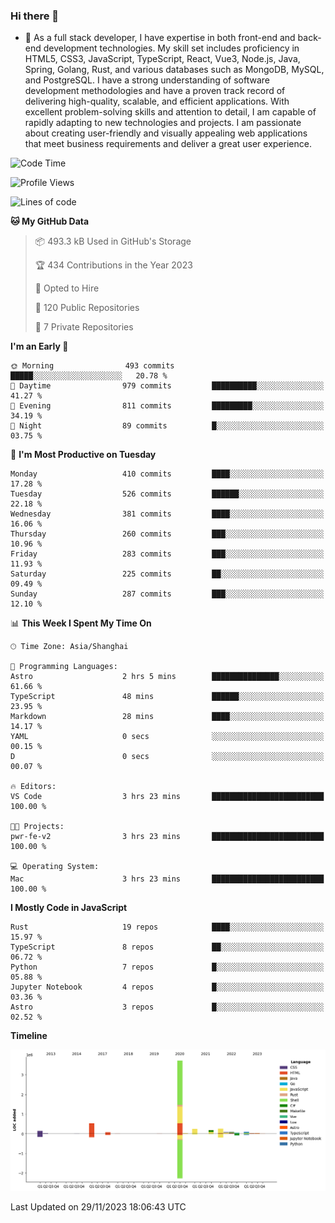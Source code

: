### Hi there 👋

- 🌱 As a full stack developer, I have expertise in both front-end and back-end development technologies. My skill set includes proficiency in HTML5, CSS3, JavaScript, TypeScript, React, Vue3, Node.js, Java, Spring, Golang, Rust, and various databases such as MongoDB, MySQL, and PostgreSQL. I have a strong understanding of software development methodologies and have a proven track record of delivering high-quality, scalable, and efficient applications. With excellent problem-solving skills and attention to detail, I am capable of rapidly adapting to new technologies and projects. I am passionate about creating user-friendly and visually appealing web applications that meet business requirements and deliver a great user experience.

<!--START_SECTION:waka-->
![Code Time](http://img.shields.io/badge/Code%20Time-1%2C168%20hrs%2030%20mins-blue)

![Profile Views](http://img.shields.io/badge/Profile%20Views-5-blue)

![Lines of code](https://img.shields.io/badge/From%20Hello%20World%20I%27ve%20Written-5.6%20million%20lines%20of%20code-blue)

**🐱 My GitHub Data** 

> 📦 493.3 kB Used in GitHub's Storage 
 > 
> 🏆 434 Contributions in the Year 2023
 > 
> 💼 Opted to Hire
 > 
> 📜 120 Public Repositories 
 > 
> 🔑 7 Private Repositories 
 > 
**I'm an Early 🐤** 

```text
🌞 Morning                493 commits         █████░░░░░░░░░░░░░░░░░░░░   20.78 % 
🌆 Daytime                979 commits         ██████████░░░░░░░░░░░░░░░   41.27 % 
🌃 Evening                811 commits         █████████░░░░░░░░░░░░░░░░   34.19 % 
🌙 Night                  89 commits          █░░░░░░░░░░░░░░░░░░░░░░░░   03.75 % 
```
📅 **I'm Most Productive on Tuesday** 

```text
Monday                   410 commits         ████░░░░░░░░░░░░░░░░░░░░░   17.28 % 
Tuesday                  526 commits         ██████░░░░░░░░░░░░░░░░░░░   22.18 % 
Wednesday                381 commits         ████░░░░░░░░░░░░░░░░░░░░░   16.06 % 
Thursday                 260 commits         ███░░░░░░░░░░░░░░░░░░░░░░   10.96 % 
Friday                   283 commits         ███░░░░░░░░░░░░░░░░░░░░░░   11.93 % 
Saturday                 225 commits         ██░░░░░░░░░░░░░░░░░░░░░░░   09.49 % 
Sunday                   287 commits         ███░░░░░░░░░░░░░░░░░░░░░░   12.10 % 
```


📊 **This Week I Spent My Time On** 

```text
🕑︎ Time Zone: Asia/Shanghai

💬 Programming Languages: 
Astro                    2 hrs 5 mins        ███████████████░░░░░░░░░░   61.66 % 
TypeScript               48 mins             ██████░░░░░░░░░░░░░░░░░░░   23.95 % 
Markdown                 28 mins             ████░░░░░░░░░░░░░░░░░░░░░   14.17 % 
YAML                     0 secs              ░░░░░░░░░░░░░░░░░░░░░░░░░   00.15 % 
D                        0 secs              ░░░░░░░░░░░░░░░░░░░░░░░░░   00.07 % 

🔥 Editors: 
VS Code                  3 hrs 23 mins       █████████████████████████   100.00 % 

🐱‍💻 Projects: 
pwr-fe-v2                3 hrs 23 mins       █████████████████████████   100.00 % 

💻 Operating System: 
Mac                      3 hrs 23 mins       █████████████████████████   100.00 % 
```

**I Mostly Code in JavaScript** 

```text
Rust                     19 repos            ████░░░░░░░░░░░░░░░░░░░░░   15.97 % 
TypeScript               8 repos             ██░░░░░░░░░░░░░░░░░░░░░░░   06.72 % 
Python                   7 repos             █░░░░░░░░░░░░░░░░░░░░░░░░   05.88 % 
Jupyter Notebook         4 repos             █░░░░░░░░░░░░░░░░░░░░░░░░   03.36 % 
Astro                    3 repos             █░░░░░░░░░░░░░░░░░░░░░░░░   02.52 % 
```



**Timeline**

![Lines of Code chart](https://raw.githubusercontent.com/elton/elton/main/assets/bar_graph.png)


 Last Updated on 29/11/2023 18:06:43 UTC
<!--END_SECTION:waka-->

<!--
**elton/elton** is a ✨ _special_ ✨ repository because its `README.md` (this file) appears on your GitHub profile.

Here are some ideas to get you started:

- 🔭 I’m currently working on ...
- 🌱 I’m currently learning ...
- 👯 I’m looking to collaborate on ...
- 🤔 I’m looking for help with ...
- 💬 Ask me about ...
- 📫 How to reach me: ...
- 😄 Pronouns: ...
- ⚡ Fun fact: ...
-->
